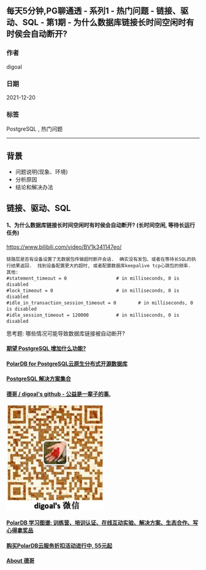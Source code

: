 ## 每天5分钟,PG聊通透 - 系列1 - 热门问题 - 链接、驱动、SQL - 第1期 - 为什么数据库链接长时间空闲时有时侯会自动断开?    
                              
### 作者                              
digoal                              
                              
### 日期                              
2021-12-20                            
                              
### 标签                           
PostgreSQL , 热门问题           
                            
----                            
                            
## 背景         
- 问题说明(现象、环境)  
- 分析原因  
- 结论和解决办法  
      
## 链接、驱动、SQL       
      
#### 1、为什么数据库链接长时间空闲时有时侯会自动断开? (长时间空闲, 等待长运行任务)       
https://www.bilibili.com/video/BV1k341147eo/      
```  
链路层是否有设备设置了无数据包传输超时断开会话.  确实没有发包、或者在等待长SQL的执行结果返回.  找到设备配置更大的超时, 或者配置数据库keepalive tcp心跳包的频率.  
其他:  
#statement_timeout = 0                  # in milliseconds, 0 is disabled  
#lock_timeout = 0                       # in milliseconds, 0 is disabled  
#idle_in_transaction_session_timeout = 0        # in milliseconds, 0 is disabled  
#idle_session_timeout = 120000          # in milliseconds, 0 is disabled  
```  
思考题: 哪些情况可能导致数据库链接被自动断开?      
      
  
  
#### [期望 PostgreSQL 增加什么功能?](https://github.com/digoal/blog/issues/76 "269ac3d1c492e938c0191101c7238216")
  
  
#### [PolarDB for PostgreSQL云原生分布式开源数据库](https://github.com/ApsaraDB/PolarDB-for-PostgreSQL "57258f76c37864c6e6d23383d05714ea")
  
  
#### [PostgreSQL 解决方案集合](https://yq.aliyun.com/topic/118 "40cff096e9ed7122c512b35d8561d9c8")
  
  
#### [德哥 / digoal's github - 公益是一辈子的事.](https://github.com/digoal/blog/blob/master/README.md "22709685feb7cab07d30f30387f0a9ae")
  
  
![digoal's wechat](../pic/digoal_weixin.jpg "f7ad92eeba24523fd47a6e1a0e691b59")
  
  
#### [PolarDB 学习图谱: 训练营、培训认证、在线互动实验、解决方案、生态合作、写心得拿奖品](https://www.aliyun.com/database/openpolardb/activity "8642f60e04ed0c814bf9cb9677976bd4")
  
  
#### [购买PolarDB云服务折扣活动进行中, 55元起](https://www.aliyun.com/activity/new/polardb-yunparter?userCode=bsb3t4al "e0495c413bedacabb75ff1e880be465a")
  
  
#### [About 德哥](https://github.com/digoal/blog/blob/master/me/readme.md "a37735981e7704886ffd590565582dd0")
  
